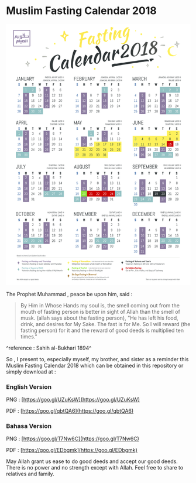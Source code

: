 # Muslim Fasting Calendar 2018
![FastingCalendar](calendar2018.png)



The Prophet Muhammad , peace be upon him, said : 

> By Him in Whose Hands my soul is, the smell coming out from the mouth of fasting person is better in sight of Allah than the smell of musk. (allah says about the fasting person), "He has left his food, drink, and desires for My Sake. The fast is for Me. So I will reward (the fasting person) for it and the reward of good deeds is multiplied ten times."

^reference : Sahih al-Bukhari 1894^

So , I present to, especially myself, my brother, and sister as a reminder this Muslim Fasting Calendar 2018 which can be obtained in this repository or simply download at :

### English Version

PNG : [https://goo.gl/UZuKsW](https://goo.gl/UZuKsW)

PDF : [https://goo.gl/qbtQA6](https://goo.gl/qbtQA6)

### Bahasa Version 

PNG : [https://goo.gl/T7Nw6C](https://goo.gl/T7Nw6C)

PDF : [https://goo.gl/EDbgmk](https://goo.gl/EDbgmk)

May Allah grant us ease to do good deeds and accept our good deeds. There is no power and no strength except with Allah. Feel free to share to relatives and family.



